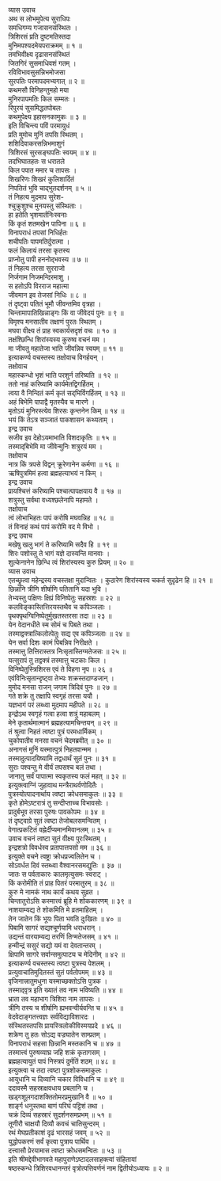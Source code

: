 व्यास उवाच  
अथ स लोभमुपेत्य सुराधिपः  
    समधिगम्य गजासनसंस्थितः ।  
त्रिशिरसं प्रति दुष्टमतिस्तदा  
    मुनिमपश्यदमेयपराक्रमम् ॥ १ ॥  
तमभिवीक्ष्य दृढासनसंस्थितं  
    जितगिरं सुसमाधिवशं गतम् ।  
रविविभावसुसन्निभमोजसा  
    सुरपतिः परमापदमभ्यगात् ॥ २ ॥  
कथमसौ विनिहन्तुमहो मया  
    मुनिरपापमतिः किल सम्मतः ।  
रिपुरयं सुसमिद्धतपोबलः  
    कथमुपेक्ष्य इहासनकामुकः ॥ ३ ॥  
इति विचिन्त्य पविं परमायुधं  
    प्रति मुमोच मुनिं तपसि स्थितम् ।  
शशिदिवाकरसन्निभमाशुगं  
    त्रिशिरसं सुरसङ्घपतिः स्वयम् ॥ ४ ॥  
तदभिघातहतः स धरातले  
    किल पपात ममार च तापसः ।  
शिखरिणः शिखरं कुलिशार्दितं  
    निपतितं भुवि चाद्‌भुतदर्शनम् ॥ ५ ॥  
तं निहत्य मुदमाप सुरेश-  
    श्चुक्रुशुश्च मुनयस्तु संस्थिताः ।  
हा हतेति भृशमार्तनिःस्वनाः  
    किं कृतं शतमखेन पापिना ॥ ६ ॥  
विनापराधं तपसां निधिर्हतः  
    शचीपतिः पापमतिर्दुरात्मा ।  
फलं किलायं तरसा कृतस्य  
    प्राप्नोतु पापी हननोद्‌भवस्य ॥ ७ ॥  
तं निहत्य तरसा सुरराजो  
    निर्जगाम निजमन्दिरमाशु ।  
स हतोऽपि विरराज महात्मा  
    जीवमान इव तेजसां निधिः ॥ ८ ॥  
तं दृष्ट्वा पतितं भूमौ जीवन्तमिव वृत्रहा ।  
चिन्तामापातिखिन्नाङ्गः किं वा जीवेदयं पुनः ॥ ९ ॥  
विमृश्य मनसातीव तक्षाणं पुरतः स्थितम् ।  
मघवा वीक्ष्य तं प्राह स्वकार्यसदृशं वचः ॥ १० ॥  
तक्षंश्छिन्धि शिरांस्यस्य कुरुष्व वचनं मम ।  
मा जीवतु महातेजा भाति जीवन्निव स्वयम् ॥ ११ ॥  
इत्याकर्ण्य वचस्तस्य तक्षोवाच विगर्हयन् ।  
तक्षोवाच  
महास्कन्धो भृशं भाति परशुर्न तरिष्यति ॥ १२ ॥  
ततो नाहं करिष्यामि कार्यमेतद्विगर्हितम् ।  
त्वया वै निन्दितं कर्म कृतं सद्‌भिर्विगर्हितम् ॥ १३ ॥  
अहं बिभेमि पापाद्वै मृतस्यैव च मारणे ।  
मृतोऽयं मुनिरस्त्येव शिरसः कृन्तनेन किम् ॥ १४ ॥  
भयं किं तेऽत्र सञ्जातं पाकशासन कथ्यताम् ।  
इन्द्र उवाच  
सजीव इव देहोऽयमाभाति विशदाकृतिः ॥ १५ ॥  
तस्माद्‌बिभेमि मा जीवेन्मुनिः शत्रुरयं मम ।  
तक्षोवाच  
नात्र किं त्रपसे विद्वन् क्रूरेणानेन कर्मणा ॥ १६ ॥  
ऋषिपुत्रमिमं हत्वा ब्रह्महत्याभयं न किम् ।  
इन्द्र उवाच  
प्रायश्चित्तं करिष्यामि पश्चात्पापक्षयाय वै ॥ १७ ॥  
शत्रुस्तु सर्वथा वध्यश्छलेनापि महामते ।  
तक्षोवाच  
त्वं लोभाभिहतः पापं करोषि मघवन्निह ॥ १८ ॥  
तं विनाहं कथं पापं करोमि वद मे विभो ।  
इन्द्र उवाच  
मखेषु खलु भागं ते करिष्यामि सदैव हि ॥ १९ ॥  
शिरः पशोस्तु ते भागं यज्ञे दास्यन्ति मानवाः ।  
शुल्केनानेन छिन्धि त्वं शिरांस्यस्य कुरु प्रियम् ॥ २० ॥  
व्यास उवाच  
एतच्छ्रुत्वा महेन्द्रस्य वचस्तक्षा मुदान्वितः ।
कुठारेण शिरांस्यस्य चकर्त सुदृढेन हि ॥ २१ ॥  
छिन्नानि त्रीणि शीर्षाणि पतितानि यदा भुवि ।  
तेभ्यस्तु पक्षिणः क्षिप्रं विनिष्पेतुः सहस्रशः ॥ २२ ॥  
कलविङ्कास्तित्तिरयस्तथैव च कपिञ्जलाः ।  
पृथक्पृथग्विनिष्पेतुर्मुखतस्तरसा तदा ॥ २३ ॥  
येन वेदानधीते स्म सोमं च पिबते तथा ।  
तस्माद्वक्त्रात्किलोत्पेतुः सद्य एव कपिञ्जलाः ॥ २४ ॥  
येन सर्वा दिशः कामं पिबन्निव निरीक्षते ।  
तस्मात्तु तित्तिरास्तत्र निःसृतास्तिग्मतेजसः ॥ २५ ॥  
यत्सुरापं तु तद्वक्त्रं तस्मात्तु चटकाः किल ।  
विनिष्पेतुस्त्रिशिरस एवं ते विहगा नृप ॥ २६ ॥  
एवंविनिःसृतान्दृष्ट्वा तेभ्यः शक्रस्तदाण्डजान् ।  
मुमोद मनसा राजन् जगाम त्रिदिवं पुनः ॥ २७ ॥  
गते शक्रे तु तक्षापि स्वगृहं तरसा ययौ ।  
यज्ञभागं परं लब्ध्वा मुदमाप महीपते ॥ २८ ॥  
इन्द्रोऽथ स्वगृहं गत्वा हत्वा शत्रुं महाबलम् ।  
मेने कृतार्थमात्मानं ब्रह्महत्यामचिन्तयन् ॥ २९ ॥  
तं श्रुत्वा निहतं त्वष्टा पुत्रं परमधार्मिकम् ।  
चुकोपातीव मनसा वचनं चेदमब्रवीत् ॥ ३० ॥  
अनागसं मुनिं यस्मात्पुत्रं निहतवान्मम ।  
तस्मादुत्पादयिष्यामि तद्वधार्थं सुतं पुनः ॥ ३१ ॥  
सुराः पश्यन्तु मे वीर्यं तपसश्च बलं तथा ।  
जानातु सर्वं पापात्मा स्वकृतस्य फलं महत् ॥ ३२ ॥  
इत्युक्त्वाग्निं जुहावाथ मन्त्रैराथर्वणोदितैः ।  
पुत्रस्योत्पादनार्थाय त्वष्टा क्रोधसमाकुलः ॥ ३३ ॥  
कृते होमेऽष्टरात्रं तु सन्दीप्ताच्च विभावसोः ।  
प्रादुर्बभूव तरसा पुरुषः पावकोपमः ॥ ३४ ॥  
तं दृष्ट्वाग्रे सुतं त्वष्टा तेजोबलसमन्वितम् ।  
वेगात्प्रकटितं वह्नेर्दीप्यमानमिवानलम् ॥ ३५ ॥  
उवाच वचनं त्वष्टा सुतं वीक्ष्य पुरःस्थितम् ।  
इन्द्रशत्रो विवर्धस्व प्रतापात्तपसो मम ॥ ३६ ॥  
इत्युक्ते वचने त्वष्ट्रा क्रोधप्रज्वलितेन च ।  
सोऽवर्धत दिवं स्तब्ध्वा वैश्वानरसमद्युतिः ॥ ३७ ॥  
जातः स पर्वताकारः कालमृत्युसमः स्वराट् ।  
किं करोमीति तं प्राह पितरं परमातुरम् ॥ ३८ ॥  
कुरु मे नामकं नाथ कार्यं कथय सुव्रत ।  
चिन्तातुरोऽसि कस्मात्त्वं ब्रूहि मे शोककारणम् ॥ ३९ ॥  
नाशयाम्यद्य ते शोकमिति मे व्रतमाहितम् ।  
तेन जातेन किं भूयः पिता भवति दुःखितः ॥ ४० ॥  
पिबामि सागरं सद्यश्चूर्णयामि धराधरान् ।  
उद्यन्तं वारयाम्यद्य तरणिं तिग्मतेजसम् ॥ ४१ ॥  
हन्मीन्द्रं ससुरं सद्यो यमं वा देवतान्तरम् ।  
क्षिपामि सागरे सर्वान्समुत्पाट्य च मेदिनीम् ॥ ४२ ॥  
इत्याकर्ण्य वचस्तस्य त्वष्टा पुत्रस्य पेशलम् ।  
प्रत्युवाचातिमुदितस्तं सुतं पर्वतोपमम् ॥ ४३ ॥  
वृजिनात्त्रातुमधुना यस्माच्छक्तोऽसि पुत्रक ।  
तस्माद्‌वृत्र इति ख्यातं तव नाम भविष्यति ॥ ४४ ॥  
भ्राता तव महाभाग त्रिशिरा नाम तापसः ।  
त्रीणि तस्य च शीर्षाणि ह्यभवन्वीर्यवन्ति च ॥ ४५ ॥  
वेदवेदाङ्गतत्त्वज्ञः सर्वविद्याविशारदः ।  
संस्थितस्तपसि प्रायस्त्रिलोकीविस्मयप्रदे ॥ ४६ ॥  
शक्रेण तु हतः सोऽद्य वज्रघातेन साम्प्रतम् ।  
विनापराधं सहसा छिन्नानि मस्तकानि च ॥ ४७ ॥  
तस्मात्त्वं पुरुषव्याघ्र जहि शक्रं कृतागसम् ।  
ब्रह्महत्यायुतं पापं निस्त्रपं दुर्मतिं शठम् ॥ ४८ ॥  
इत्युक्त्वा च तदा त्वष्टा पुत्रशोकसमाकुलः ।  
आयुधानि च दिव्यानि चकार विविधानि च ॥ ४९ ॥  
ददावस्मै सहस्राक्षवधाय प्रबलानि च ।  
खड्गशूलगदाशक्तितोमरप्रमुखानि वै ॥ ५० ॥  
शार्ङ्ग धनुस्तथा बाणं परिघं पट्टिशं तथा ।  
चक्रं दिव्यं सहस्रारं सुदर्शनसमप्रभम् ॥ ५१ ॥  
तूणीरौ चाक्षयौ दिव्यौ कवचं चातिसुन्दरम् ।  
रथं मेघप्रतीकाशं दृढं भारसहं जवम् ॥ ५२ ॥  
युद्धोपकरणं सर्वं कृत्वा पुत्राय पार्थिव ।  
दत्त्वासौ प्रेरयामास त्वष्टा क्रोधसमन्वितः ॥ ५३ ॥  
इति श्रीमद्देवीभागवते महापुराणेऽष्टादलसाहक्त्यां संहितायां  
षष्ठस्कन्धे त्रिशिरवधानन्तरं वृत्रोत्पत्तिवर्णनं नाम द्वितीयोऽध्यायः ॥ २ ॥
